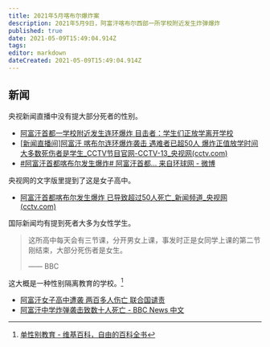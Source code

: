 ```yaml
---
title: 2021年5月喀布尔爆炸案
description: 2021年5月9日，阿富汗喀布尔西部一所学校附近发生炸弹爆炸
published: true
date: 2021-05-09T15:49:04.914Z
tags:
editor: markdown
dateCreated: 2021-05-09T15:49:04.914Z
---
```


## 新闻

央视新闻直播中没有提大部分死者的性别。

+ [阿富汗首都一学校附近发生连环爆炸 目击者：学生们正放学离开学校](https://archive.is/t1Ecj "https://world.huanqiu.com/article/4333JxvVj9j")
+ [[新闻直播间]阿富汗 喀布尔连环爆炸袭击 遇难者已超50人 爆炸正值放学时间 大多数死伤者是学生_CCTV节目官网-CCTV-13_央视网(cctv.com)](https://web.archive.org/web/20210509153726/https://tv.cctv.com/2021/05/09/VIDECbi8eaopFAkAcTRB6e2l210509.shtml)
+ [\#阿富汗首都喀布尔发生爆炸# 阿富汗首都... 来自环球网 - 微博](https://archive.is/jRZGD "https://weibo.com/1686546714/KeyOX4KvJ")

央视网的文字版里提到了这是女子高中。

+ [阿富汗首都喀布尔发生爆炸 已导致超过50人死亡_新闻频道_央视网(cctv.com)](https://web.archive.org/web/20210509151911/https://news.cctv.com/2021/05/09/ARTIS0HXfy37k4UPlQmiL1A7210509.shtml)

国际新闻均有提到死者大多为女性学生。

> 这所高中每天会有三节课，分开男女上课，事发时正是女同学上课的第二节刚结束，大部分死伤者是女生。
>
> —— BBC

这大概是一种性别隔离教育的学校。[^Single-sex_education]

[^Single-sex_education]: [单性别教育 - 维基百科，自由的百科全书](https://zh.wikipedia.org/zh-hans/單性別教育)

+ [阿富汗女子高中遭袭 两百多人伤亡 联合国谴责](https://web.archive.org/web/20210509152325/https://www.rfi.fr/cn/亚洲/20210509-阿富汗女子高中遭袭-两百多人伤亡-联合国谴责)
+ [阿富汗中学炸弹袭击致数十人死亡 - BBC News 中文](https://web.archive.org/web/20210509152241/https://www.bbc.com/zhongwen/simp/world-57045127)
